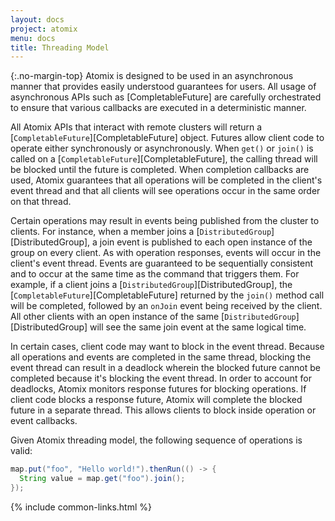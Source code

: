 ```yaml
---
layout: docs
project: atomix
menu: docs
title: Threading Model
---
```


{:.no-margin-top}
Atomix is designed to be used in an asynchronous manner that provides easily understood guarantees for users. All usage of asynchronous APIs such as [CompletableFuture] are carefully orchestrated to ensure that various callbacks are executed in a deterministic manner.

All Atomix APIs that interact with remote clusters will return a [`CompletableFuture`][CompletableFuture] object. Futures allow client code to operate either synchronously or asynchronously. When `get()` or `join()` is called on a [`CompletableFuture`][CompletableFuture], the calling thread will be blocked until the future is completed. When completion callbacks are used, Atomix guarantees that all operations will be completed in the client's event thread and that all clients will see operations occur in the same order on that thread.

Certain operations may result in events being published from the cluster to clients. For instance, when a member joins a [`DistributedGroup`][DistributedGroup], a join event is published to each open instance of the group on every client. As with operation responses, events will occur in the client's event thread. Events are guaranteed to be sequentially consistent and to occur at the same time as the command that triggers them. For example, if a client joins a [`DistributedGroup`][DistributedGroup], the [`CompletableFuture`][CompletableFuture] returned by the `join()` method call will be completed, followed by an `onJoin` event being received by the client. All other clients with an open instance of the same [`DistributedGroup`][DistributedGroup] will see the same join event at the same logical time.

In certain cases, client code may want to block in the event thread. Because all operations and events are completed in the same thread, blocking the event thread can result in a deadlock wherein the blocked future cannot be completed because it's blocking the event thread. In order to account for deadlocks, Atomix monitors response futures for blocking operations. If client code blocks a response future, Atomix will complete the blocked future in a separate thread. This allows clients to block inside operation or event callbacks.

Given Atomix threading model, the following sequence of operations is valid:

```java
map.put("foo", "Hello world!").thenRun(() -> {
  String value = map.get("foo").join();
});
```

{% include common-links.html %}